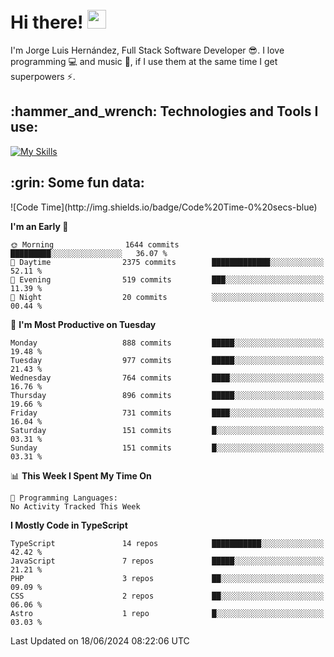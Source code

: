 <h1 align="left">
 <abc>
  <br>Hi there! <img src="https://user-images.githubusercontent.com/42378118/110234147-e3259600-7f4e-11eb-95be-0c4047144dea.gif" width="30"><br>
 </abc>
</h1>

I'm Jorge Luis Hernández, Full Stack Software Developer :sunglasses:. I love programming :computer: and music :musical_score:, if I use them at the same time I get superpowers :zap:. 


<h2 align="left">:hammer_and_wrench: Technologies and Tools I use:</h2>

[![My Skills](https://skillicons.dev/icons?i=js,ts,html,css,py,vue,react,next,nest,postgres,mysql)](https://skillicons.dev)

<h2 align="left">:grin: Some fun data:</h2>
<!--START_SECTION:waka-->
![Code Time](http://img.shields.io/badge/Code%20Time-0%20secs-blue)

**I'm an Early 🐤** 

```text
🌞 Morning                1644 commits        █████████░░░░░░░░░░░░░░░░   36.07 % 
🌆 Daytime                2375 commits        █████████████░░░░░░░░░░░░   52.11 % 
🌃 Evening                519 commits         ███░░░░░░░░░░░░░░░░░░░░░░   11.39 % 
🌙 Night                  20 commits          ░░░░░░░░░░░░░░░░░░░░░░░░░   00.44 % 
```
📅 **I'm Most Productive on Tuesday** 

```text
Monday                   888 commits         █████░░░░░░░░░░░░░░░░░░░░   19.48 % 
Tuesday                  977 commits         █████░░░░░░░░░░░░░░░░░░░░   21.43 % 
Wednesday                764 commits         ████░░░░░░░░░░░░░░░░░░░░░   16.76 % 
Thursday                 896 commits         █████░░░░░░░░░░░░░░░░░░░░   19.66 % 
Friday                   731 commits         ████░░░░░░░░░░░░░░░░░░░░░   16.04 % 
Saturday                 151 commits         █░░░░░░░░░░░░░░░░░░░░░░░░   03.31 % 
Sunday                   151 commits         █░░░░░░░░░░░░░░░░░░░░░░░░   03.31 % 
```


📊 **This Week I Spent My Time On** 

```text
💬 Programming Languages: 
No Activity Tracked This Week
```

**I Mostly Code in TypeScript** 

```text
TypeScript               14 repos            ███████████░░░░░░░░░░░░░░   42.42 % 
JavaScript               7 repos             █████░░░░░░░░░░░░░░░░░░░░   21.21 % 
PHP                      3 repos             ██░░░░░░░░░░░░░░░░░░░░░░░   09.09 % 
CSS                      2 repos             ██░░░░░░░░░░░░░░░░░░░░░░░   06.06 % 
Astro                    1 repo              █░░░░░░░░░░░░░░░░░░░░░░░░   03.03 % 
```




 Last Updated on 18/06/2024 08:22:06 UTC
<!--END_SECTION:waka-->
